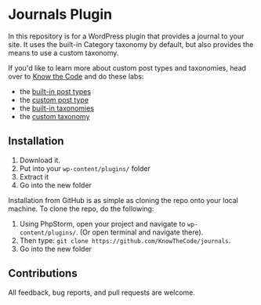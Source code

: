 # Journals Plugin

In this repository is for a WordPress plugin that provides a journal to your site. It uses the built-in Category taxonomy by default, but also provides the means to use a custom taxonomy.

If you'd like to learn more about custom post types and taxonomies, head over to [Know the Code](https://KnowTheCode.io) and do these labs:
 
- the [built-in post types](https://knowthecode.io/labs/wordpress-built-post-type-basics)
- the [custom post type](https://knowthecode.io/labs/custom-post-type-basics)
- the [built-in taxonomies](https://knowthecode.io/labs/wordpress-built-taxonomy-basics)
- the [custom taxonomy](https://knowthecode.io/labs/wordpress-custom-taxonomy-basics)  


## Installation

1. Download it.
2. Put into your `wp-content/plugins/` folder
3. Extract it
4. Go into the new folder

Installation from GitHub is as simple as cloning the repo onto your local machine.  To clone the repo, do the following:

1. Using PhpStorm, open your project and navigate to `wp-content/plugins/`. (Or open terminal and navigate there).
2. Then type: `git clone https://github.com/KnowTheCode/journals`.
3. Go into the new folder

## Contributions

All feedback, bug reports, and pull requests are welcome.